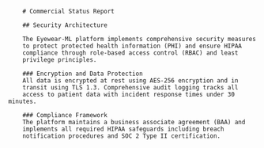
        # Commercial Status Report
        
        ## Security Architecture
        
        The Eyewear-ML platform implements comprehensive security measures
        to protect protected health information (PHI) and ensure HIPAA
        compliance through role-based access control (RBAC) and least
        privilege principles.
        
        ### Encryption and Data Protection
        All data is encrypted at rest using AES-256 encryption and in
        transit using TLS 1.3. Comprehensive audit logging tracks all
        access to patient data with incident response times under 30 minutes.
        
        ### Compliance Framework
        The platform maintains a business associate agreement (BAA) and
        implements all required HIPAA safeguards including breach
        notification procedures and SOC 2 Type II certification.
        